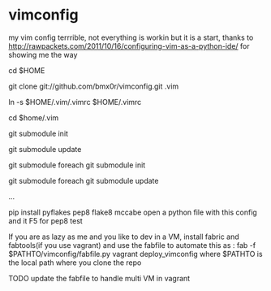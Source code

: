 vimconfig
=========

my vim config
terrrible, not everything is workin but it is a start, thanks to http://rawpackets.com/2011/10/16/configuring-vim-as-a-python-ide/
for showing me the way

cd $HOME

git clone git://github.com/bmx0r/vimconfig.git .vim



ln -s $HOME/.vim/.vimrc $HOME/.vimrc

cd $home/.vim

git submodule init

git submodule update

git submodule foreach git submodule init

git submodule foreach git submodule update

...

pip install pyflakes pep8 flake8 mccabe
open a python file with this config and it F5 for pep8 test

If you are as lazy as me and you like to dev in a VM, install fabric and fabtools(if you use vagrant) and use the fabfile to automate this as : 
fab -f $PATHTO/vimconfig/fabfile.py vagrant deploy_vimconfig
where $PATHTO is the local path where you clone the repo

TODO update the fabfile to handle multi VM in vagrant

